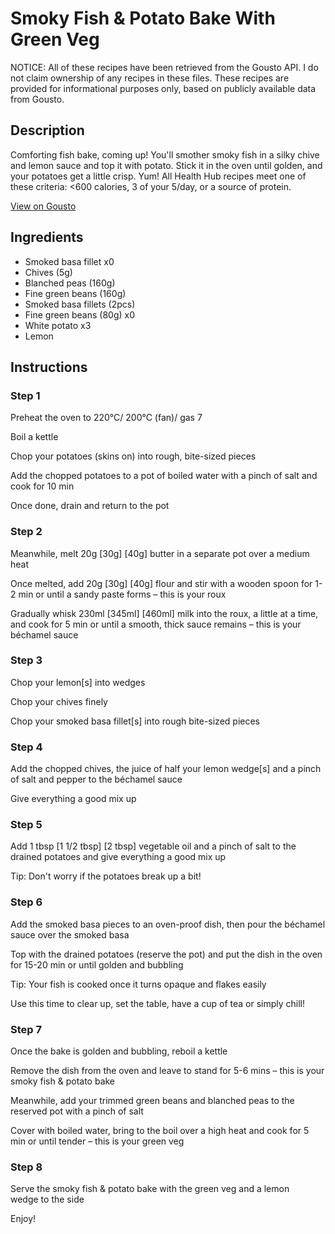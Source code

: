 # Smoky Fish & Potato Bake With Green Veg

NOTICE: All of these recipes have been retrieved from the Gousto API. I do not claim ownership of any recipes in these files. These recipes are provided for informational purposes only, based on publicly available data from Gousto.

## Description

Comforting fish bake, coming up! You'll smother smoky fish in a silky chive and lemon sauce and top it with potato. Stick it in the oven until golden, and your potatoes get a little crisp. Yum! All Health Hub recipes meet one of these criteria: <600 calories, 3 of your 5/day, or a source of protein.

[View on Gousto](https://www.gousto.co.uk/recipes/cookbook/smoky-fish-potato-bake-with-green-veg)

## Ingredients

- Smoked basa fillet x0
- Chives (5g)
- Blanched peas (160g)
- Fine green beans (160g)
- Smoked basa fillets (2pcs)
- Fine green beans (80g) x0
- White potato x3
- Lemon

## Instructions


### Step 1

Preheat the oven to 220°C/ 200°C (fan)/ gas 7

Boil a kettle

Chop your potatoes (skins on) into rough, bite-sized pieces

Add the chopped potatoes to a pot of boiled water with a pinch of salt and cook for 10 min

Once done, drain and return to the pot


### Step 2

Meanwhile, melt 20g<span class="text-purple"> [30g]</span><span class="text-danger"> [40g]</span> butter in a separate pot over a medium heat

Once melted, add 20g <span class="text-purple">[30g]</span><span class="text-danger"> [40g]</span> flour and stir with a wooden spoon for 1-2 min or until a sandy paste forms – this is your roux

Gradually whisk 230ml <span class="text-purple">[345ml]</span> <span class="text-danger">[460ml]</span> milk into the roux, a little at a time, and cook for 5 min or until a smooth, thick sauce remains – this is your béchamel sauce


### Step 3

Chop your lemon[s] into wedges

Chop your chives finely

Chop your smoked basa fillet[s] into rough bite-sized pieces


### Step 4

Add the chopped chives, the juice of half your lemon wedge[s]<span class="text-danger"> </span>and a pinch of salt and pepper to the béchamel sauce

Give everything a good mix up


### Step 5

Add 1 tbsp <span class="text-purple">[1 1/2 tbsp] </span><span class="text-danger">[2 tbsp]</span> vegetable oil and a pinch of salt to the drained potatoes and give everything a good mix up

Tip: Don't worry if the potatoes break up a bit!


### Step 6

Add the smoked basa pieces to an oven-proof dish, then pour the béchamel sauce over the smoked basa

Top with the drained potatoes (reserve the pot) and put the dish in the oven for 15-20 min or until golden and bubbling

Tip: Your fish is cooked once it turns opaque and flakes easily

Use this time to clear up, set the table, have a cup of tea or simply chill!


### Step 7

Once the bake is golden and bubbling, reboil a kettle

Remove the dish from the oven and leave to stand for 5-6 mins – this is your smoky fish & potato bake

Meanwhile, add your trimmed green beans and blanched peas to the reserved pot with a pinch of salt

Cover with boiled water, bring to the boil over a high heat and cook for 5 min or until tender – this is your green veg

### Step 8

Serve the smoky fish & potato bake with the green veg and a lemon wedge to the side

Enjoy!

